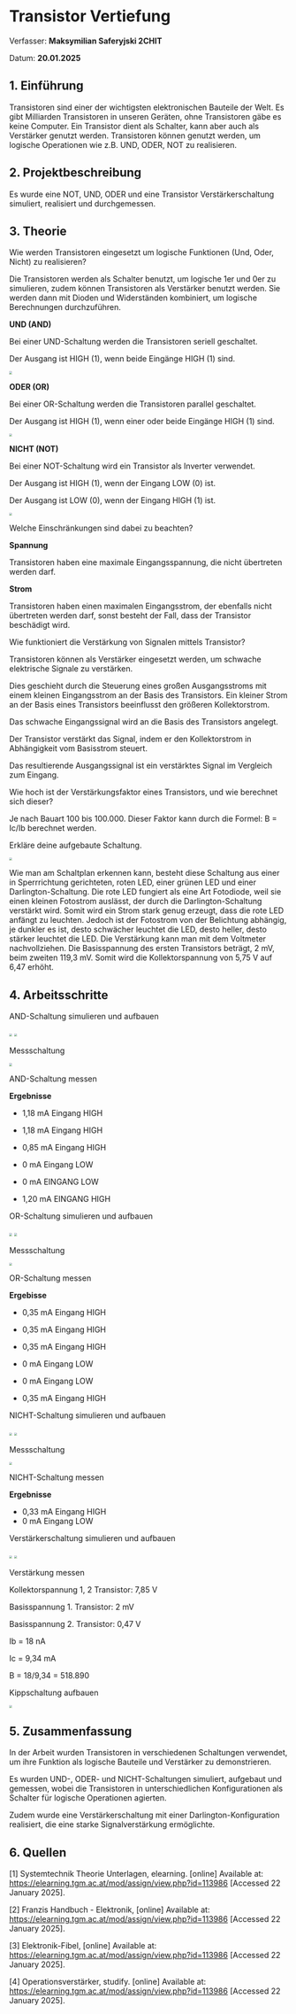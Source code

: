 # Transistor Vertiefung

Verfasser: **Maksymilian Saferyjski 2CHIT**

Datum: **20.01.2025**

## 1.  Einführung

Transistoren sind einer der wichtigsten elektronischen Bauteile der Welt. 
Es gibt Milliarden Transistoren in unseren Geräten, ohne Transistoren gäbe es keine Computer. 
Ein Transistor dient als Schalter, kann aber auch als Verstärker genutzt werden. Transistoren können genutzt werden, um logische Operationen wie z.B. UND, ODER, NOT zu realisieren.  

## 2.  Projektbeschreibung

Es wurde eine NOT, UND, ODER und eine Transistor Verstärkerschaltung simuliert, realisiert und durchgemessen.

## 3.  Theorie

Wie werden Transistoren eingesetzt um logische Funktionen (Und, Oder, Nicht) zu realisieren?

Die Transistoren werden als Schalter benutzt, um logische 1er und 0er zu simulieren, zudem können Transistoren als Verstärker benutzt werden.
Sie werden dann mit Dioden und Widerständen kombiniert, um logische Berechnungen durchzuführen. 

**UND (AND)**

Bei einer UND-Schaltung werden die Transistoren seriell geschaltet.

Der Ausgang ist HIGH (1), wenn beide Eingänge HIGH (1) sind.

<img src="img/and-tabelle.png" style="zoom:33%;" />

**ODER (OR)**

Bei einer OR-Schaltung werden die Transistoren parallel geschaltet.

Der Ausgang ist HIGH (1), wenn einer oder beide Eingänge HIGH (1) sind.

<img src="img/or-tabelle.png" style="zoom:33%;" />

**NICHT (NOT)**

Bei einer NOT-Schaltung wird ein Transistor als Inverter verwendet.

Der Ausgang ist HIGH (1), wenn der Eingang LOW (0) ist.

Der Ausgang ist LOW (0), wenn der Eingang HIGH (1) ist.

<img src="img/nicht-tabelle.png" style="zoom:33%;" />

Welche Einschränkungen sind dabei zu beachten?

**Spannung**

Transistoren haben eine maximale Eingangsspannung, die nicht übertreten werden darf.

**Strom**

Transistoren haben einen maximalen Eingangsstrom, der ebenfalls nicht übertreten werden darf, sonst besteht der Fall, dass der Transistor beschädigt wird.

Wie funktioniert die Verstärkung von Signalen mittels Transistor?

Transistoren können als Verstärker eingesetzt werden, um schwache elektrische Signale zu verstärken. 

Dies geschieht durch die Steuerung eines großen Ausgangsstroms mit einem kleinen Eingangsstrom an der Basis des Transistors.
Ein kleiner Strom an der Basis eines Transistors beeinflusst den größeren Kollektorstrom.

Das schwache Eingangssignal wird an die Basis des Transistors angelegt.

Der Transistor verstärkt das Signal, indem er den Kollektorstrom in Abhängigkeit vom Basisstrom steuert.

Das resultierende Ausgangssignal ist ein verstärktes Signal im Vergleich zum Eingang.

Wie hoch ist der Verstärkungsfaktor eines Transistors, und wie berechnet sich dieser?

Je nach Bauart 100 bis 100.000. 
Dieser Faktor kann durch die Formel: B = Ic/Ib berechnet werden.

Erkläre deine aufgebaute Schaltung.

<img src="img/Schaltplan-Verstärkerschaltung.jpg" style="zoom:33%;" />

Wie man am Schaltplan erkennen kann, besteht diese Schaltung aus einer in Sperrrichtung gerichteten, roten LED, einer grünen LED und einer Darlington-Schaltung. Die rote LED fungiert als eine Art Fotodiode, weil sie einen kleinen Fotostrom auslässt, der durch die Darlington-Schaltung verstärkt wird. Somit wird ein Strom stark genug erzeugt, dass die rote LED anfängt zu leuchten. Jedoch ist der Fotostrom von der Belichtung abhängig, je dunkler es ist, desto schwächer leuchtet die LED, desto heller, desto stärker leuchtet die LED.
Die Verstärkung kann man mit dem Voltmeter nachvollziehen. Die Basisspannung des ersten Transistors beträgt, 2 mV, beim zweiten 119,3 mV. Somit wird die Kollektorspannung von 5,75 V auf 6,47 erhöht.

## 4.  Arbeitsschritte

AND-Schaltung simulieren und aufbauen

<img src="img/simulierteAndSchaltung.png" style="zoom:33%;" />

<img src="img/AndSchaltung.jpg" style="zoom:33%;" />

Messschaltung

<img src="img/messschaltung2.png" style="zoom:33%;" />

AND-Schaltung messen 

**Ergebnisse**

* 1,18 mA Eingang HIGH
* 1,18 mA Eingang HIGH

* 0,85 mA Eingang HIGH
* 0 mA Eingang LOW

* 0 mA EINGANG LOW
* 1,20 mA EINGANG HIGH

OR-Schaltung simulieren und aufbauen

<img src="img/simulierteOrSchaltung.png" style="zoom:33%;" />

<img src="img/OrSchaltung.jpg" style="zoom:33%;" />

Messschaltung

<img src="img/messschaltung2.png" style="zoom:33%;" />

OR-Schaltung messen

**Ergebisse**

* 0,35 mA Eingang HIGH
* 0,35 mA Eingang HIGH

* 0,35 mA Eingang HIGH
* 0 mA Eingang LOW

* 0 mA Eingang LOW
* 0,35 mA Eingang HIGH

NICHT-Schaltung simulieren und aufbauen

<img src="img/simulierteNichtSchaltung.png" style="zoom:33%;" />

<img src="img/NichtSchaltung.jpg" style="zoom:33%;" />

Messschaltung

<img src="img/messschaltung3.png" style="zoom:33%;" />

NICHT-Schaltung messen

**Ergebnisse**

* 0,33 mA Eingang HIGH
* 0 mA Eingang LOW

Verstärkerschaltung simulieren und aufbauen

<img src="img/simulierteVerstärkerschaltung.png" style="zoom:33%;" />

<img src="img/Verstärkerschaltung.jpg" style="zoom:33%;" />

Verstärkung messen

Kollektorspannung 1, 2 Transistor: 7,85 V

Basisspannung 1. Transistor: 2 mV

Basisspannung 2. Transistor: 0,47 V

Ib = 18 nA

Ic = 9,34 mA

B = 18/9,34 = 518.890

Kippschaltung aufbauen

<img src="img/Kippschaltung.jpg" style="zoom:33%;" />

## 5.  Zusammenfassung

In der Arbeit wurden Transistoren in verschiedenen Schaltungen verwendet, um ihre Funktion als logische Bauteile und Verstärker zu demonstrieren. 

Es wurden UND-, ODER- und NICHT-Schaltungen simuliert, aufgebaut und gemessen, wobei die Transistoren in unterschiedlichen Konfigurationen als Schalter für logische Operationen agierten. 

Zudem wurde eine Verstärkerschaltung mit einer Darlington-Konfiguration realisiert, die eine starke Signalverstärkung ermöglichte.

## 6.  Quellen

[1] Systemtechnik Theorie Unterlagen, elearning. [online] Available at: https://elearning.tgm.ac.at/mod/assign/view.php?id=113986 [Accessed 22 January 2025].

[2] Franzis Handbuch - Elektronik, [online] Available at: https://elearning.tgm.ac.at/mod/assign/view.php?id=113986 [Accessed 22 January 2025].

[3] Elektronik-Fibel, [online] Available at: https://elearning.tgm.ac.at/mod/assign/view.php?id=113986 [Accessed 22 January 2025].

[4] Operationsverstärker, studify. [online] Available at: https://elearning.tgm.ac.at/mod/assign/view.php?id=113986 [Accessed 22 January 2025].






